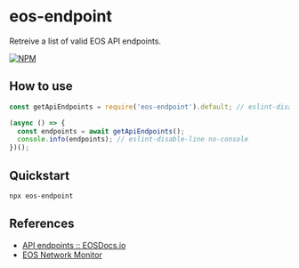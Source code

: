 # eos-endpoint

Retreive a list of valid EOS API endpoints.

[![NPM](https://nodei.co/npm/eos-endpoint.png?downloads=true&downloadRank=true)](https://nodei.co/npm/eos-endpoint/)

## How to use

```javascript
const getApiEndpoints = require('eos-endpoint').default; // eslint-disable-line import/no-unresolved

(async () => {
  const endpoints = await getApiEndpoints();
  console.info(endpoints); // eslint-disable-line no-console
})();
```

## Quickstart

```bash
npx eos-endpoint
```

## References

- [API endpoints :: EOSDocs.io](https://www.eosdocs.io/resources/apiendpoints/)
- [EOS Network Monitor](https://eosnetworkmonitor.io/)
